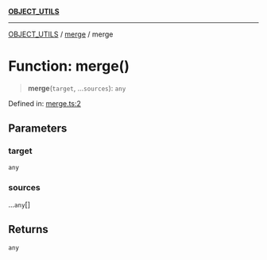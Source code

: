 [**OBJECT_UTILS**](../../README.md)

***

[OBJECT_UTILS](../../README.md) / [merge](../README.md) / merge

# Function: merge()

> **merge**(`target`, ...`sources`): `any`

Defined in: [merge.ts:2](https://github.com/dailker/everyutil/blob/669c80948347059212c7a0ef09fd720ca9b1c411/src/object/merge.ts#L2)

## Parameters

### target

`any`

### sources

...`any`[]

## Returns

`any`
